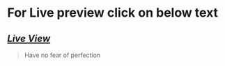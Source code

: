 # For Live preview click on below text

## *[Live View](https://chakravarti-pranjal.github.io/Pranjal_Portfolio/)*

> Have no fear of perfection